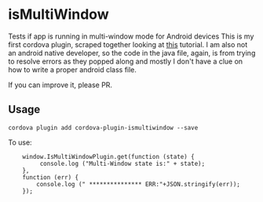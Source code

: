 # isMultiWindow
Tests if app is running in multi-window mode for Android devices
This is my first cordova plugin, scraped together looking at [this](https://medium.com/ionic-and-the-mobile-web/how-to-write-cordova-plugins-864e40025f2) tutorial. I am also not an android native developer, so the code in the java file, again,
is from trying to resolve errors as they popped along and mostly I don't have a clue on how to write a proper android class file.

If you can improve it, please PR. 

## Usage
`cordova plugin add cordova-plugin-ismultiwindow --save`

To use:

```
    window.IsMultiWindowPlugin.get(function (state) {
         console.log ("Multi-Window state is:" + state);
    },
    function (err) { 
        console.log (" *************** ERR:"+JSON.stringify(err));
    });
```
